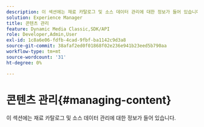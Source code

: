 ```yaml
---
description: 이 섹션에는 재료 카탈로그 및 소스 데이터 관리에 대한 정보가 들어 있습니다.
solution: Experience Manager
title: 콘텐츠 관리
feature: Dynamic Media Classic,SDK/API
role: Developer,Admin,User
exl-id: 1c8a6e06-fdfb-4cad-9fbf-ba1142c9d3a8
source-git-commit: 38afaf2ed0f01868f02e236e941b23eed5b790aa
workflow-type: tm+mt
source-wordcount: '31'
ht-degree: 0%

---
```


# 콘텐츠 관리{#managing-content}

이 섹션에는 재료 카탈로그 및 소스 데이터 관리에 대한 정보가 들어 있습니다.
